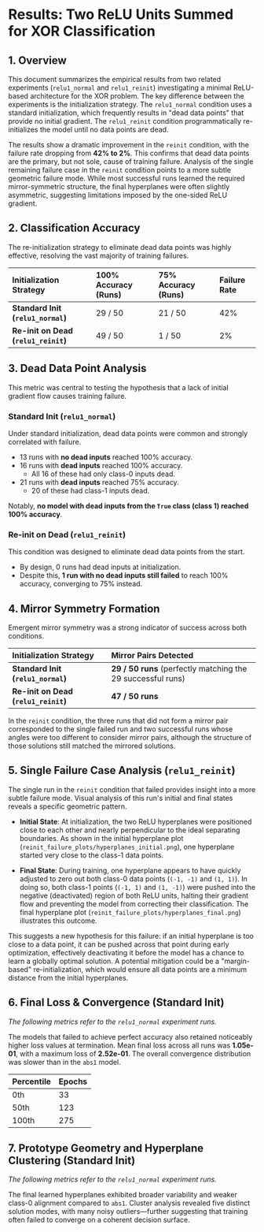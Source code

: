 # **Results: Two ReLU Units Summed for XOR Classification**

## 1. Overview

This document summarizes the empirical results from two related experiments (`relu1_normal` and `relu1_reinit`) investigating a minimal ReLU-based architecture for the XOR problem. The key difference between the experiments is the initialization strategy. The `relu1_normal` condition uses a standard initialization, which frequently results in "dead data points" that provide no initial gradient. The `relu1_reinit` condition programmatically re-initializes the model until no data points are dead.

The results show a dramatic improvement in the `reinit` condition, with the failure rate dropping from **42% to 2%**. This confirms that dead data points are the primary, but not sole, cause of training failure. Analysis of the single remaining failure case in the `reinit` condition points to a more subtle geometric failure mode. While most successful runs learned the required mirror-symmetric structure, the final hyperplanes were often slightly asymmetric, suggesting limitations imposed by the one-sided ReLU gradient.
## 2. Classification Accuracy

The re-initialization strategy to eliminate dead data points was highly effective, resolving the vast majority of training failures.

| Initialization Strategy | 100% Accuracy (Runs) | 75% Accuracy (Runs) | Failure Rate |
| :--- | :--- | :--- | :--- |
| **Standard Init (`relu1_normal`)** | 29 / 50 | 21 / 50 | 42% |
| **Re-init on Dead (`relu1_reinit`)** | 49 / 50 | 1 / 50 | 2% |

## 3. Dead Data Point Analysis

This metric was central to testing the hypothesis that a lack of initial gradient flow causes training failure.

### Standard Init (`relu1_normal`)

Under standard initialization, dead data points were common and strongly correlated with failure.

* 13 runs with **no dead inputs** reached 100% accuracy.
* 16 runs with **dead inputs** reached 100% accuracy.
    * All 16 of these had only class-0 inputs dead.
* 21 runs with **dead inputs** reached 75% accuracy.
    * 20 of these had class-1 inputs dead.

Notably, **no model with dead inputs from the `True` class (class 1) reached 100% accuracy**.

### Re-init on Dead (`relu1_reinit`)

This condition was designed to eliminate dead data points from the start.

* By design, 0 runs had dead inputs at initialization.
* Despite this, **1 run with no dead inputs still failed** to reach 100% accuracy, converging to 75% instead.

## 4. Mirror Symmetry Formation

Emergent mirror symmetry was a strong indicator of success across both conditions.

| Initialization Strategy | Mirror Pairs Detected |
| :--- | :--- |
| **Standard Init (`relu1_normal`)** | **29 / 50 runs** (perfectly matching the 29 successful runs) |
| **Re-init on Dead (`relu1_reinit`)** | **47 / 50 runs** |

In the `reinit` condition, the three runs that did not form a mirror pair corresponded to the single failed run and two successful runs whose angles were too different to consider mirror pairs, although the structure of those solutions still matched the mirrored solutions. 

## 5. Single Failure Case Analysis (`relu1_reinit`)

The single run in the `reinit` condition that failed provides insight into a more subtle failure mode. Visual analysis of this run's initial and final states reveals a specific geometric pattern.

* **Initial State**: At initialization, the two ReLU hyperplanes were positioned close to each other and nearly perpendicular to the ideal separating boundaries. As shown in the initial hyperplane plot (`reinit_failure_plots/hyperplanes_initial.png`), one hyperplane started very close to the class-1 data points.

* **Final State**: During training, one hyperplane appears to have quickly adjusted to zero out both class-0 data points (`(-1, -1)` and `(1, 1)`). In doing so, both class-1 points (`(-1, 1)` and `(1, -1)`) were pushed into the negative (deactivated) region of both ReLU units, halting their gradient flow and preventing the model from correcting their classification. The final hyperplane plot (`reinit_failure_plots/hyperplanes_final.png`) illustrates this outcome.

This suggests a new hypothesis for this failure: if an initial hyperplane is too close to a data point, it can be pushed across that point during early optimization, effectively deactivating it before the model has a chance to learn a globally optimal solution. A potential mitigation could be a "margin-based" re-initialization, which would ensure all data points are a minimum distance from the initial hyperplanes.

## 6. Final Loss & Convergence (Standard Init)

*The following metrics refer to the `relu1_normal` experiment runs.*

The models that failed to achieve perfect accuracy also retained noticeably higher loss values at termination. Mean final loss across all runs was **1.05e-01**, with a maximum loss of **2.52e-01**. The overall convergence distribution was slower than in the `abs1` model.

| Percentile | Epochs |
| :--- | :--- |
| 0th | 33 |
| 50th | 123 |
| 100th | 275 |

## 7. Prototype Geometry and Hyperplane Clustering (Standard Init)

*The following metrics refer to the `relu1_normal` experiment runs.*

The final learned hyperplanes exhibited broader variability and weaker class-0 alignment compared to `abs1`. Cluster analysis revealed five distinct solution modes, with many noisy outliers—further suggesting that training often failed to converge on a coherent decision surface.